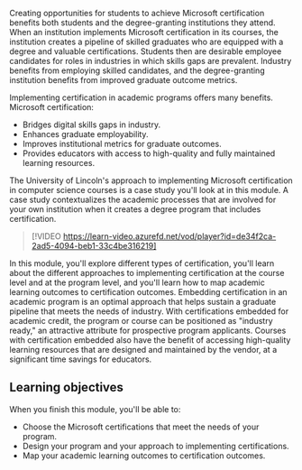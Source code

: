 <!-- video -->

Creating opportunities for students to achieve Microsoft certification benefits both students and the degree-granting institutions they attend. When an institution implements Microsoft certification in its courses, the institution creates a pipeline of skilled graduates who are equipped with a degree and valuable certifications. Students then are desirable employee candidates for roles in industries in which skills gaps are prevalent. Industry benefits from employing skilled candidates, and the degree-granting institution benefits from improved graduate outcome metrics.

Implementing certification in academic programs offers many benefits. Microsoft certification:

- Bridges digital skills gaps in industry.
- Enhances graduate employability.
- Improves institutional metrics for graduate outcomes.
- Provides educators with access to high-quality and fully maintained learning resources.

The University of Lincoln's approach to implementing Microsoft certification in computer science courses is a case study you'll look at in this module. A case study contextualizes the academic processes that are involved for your own institution when it creates a degree program that includes certification.

>[!VIDEO https://learn-video.azurefd.net/vod/player?id=de34f2ca-2ad5-4094-beb1-33c4be316219]

In this module, you'll explore different types of certification, you'll learn about the different approaches to implementing certification at the course level and at the program level, and you'll learn how to map academic learning outcomes to certification outcomes. Embedding certification in an academic program is an optimal approach that helps sustain a graduate pipeline that meets the needs of industry. With certifications embedded for academic credit, the program or course can be positioned as "industry ready," an attractive attribute for prospective program applicants. Courses with certification embedded also have the benefit of accessing high-quality learning resources that are designed and maintained by the vendor, at a significant time savings for educators.

## Learning objectives

When you finish this module, you'll be able to:

* Choose the Microsoft certifications that meet the needs of your program.
* Design your program and your approach to implementing certifications.
* Map your academic learning outcomes to certification outcomes.
